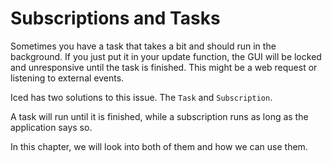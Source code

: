 # Subscriptions and Tasks

Sometimes you have a task that takes a bit and should run in the background. If you just put it in your update function, the GUI will be locked and unresponsive until the task is finished. 
This might be a web request or listening to external events.

Iced has two solutions to this issue. The `Task` and `Subscription`.

A task will run until it is finished, while a subscription runs as long as the application says so.

In this chapter, we will look into both of them and how we can use them.
